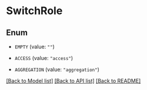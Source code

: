 # SwitchRole

## Enum


* `EMPTY` (value: `""`)

* `ACCESS` (value: `"access"`)

* `AGGREGATION` (value: `"aggregation"`)


[[Back to Model list]](../README.md#documentation-for-models) [[Back to API list]](../README.md#documentation-for-api-endpoints) [[Back to README]](../README.md)


